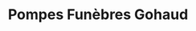 ---
title: "Pompes Funèbres Gohaud"
url: /bonnetable/pompes-funebres-gohaud/
shop: directeurs de funérailles
---
